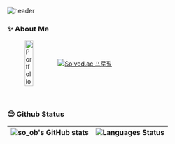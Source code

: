 ![header](https://capsule-render.vercel.app/api?type=waving&height=300&color=gradient&text=Hello,%20I'm%20Soobin%20🙌🏻)

### ✨ About Me
<figure style="display: flex; align-items: center;">  
  <a clss="left-img" href="https://dev-soob.notion.site/4d601b7cd41146beb32923d12f3e2fd2?pvs=74"><img src="https://capsule-render.vercel.app/api?type=rounded&height=290&color=C7A48B&text=💼My%20Portfolio💼&fontColor=ffffff&fontsize=70" alt="Portfolio" width="50%" height="100%"/></a>
  <a class="right-img" href="https://solved.ac/dhrtnqls0535"><img src="http://mazassumnida.wtf/api/generate_badge?boj=dhrtnqls0535" alt="Solved.ac 프로필" /></a>
</figure>

<br />

### 😎 Github Status

| ![so_ob's GitHub stats](https://github-readme-stats.vercel.app/api?username=endura0535&show_icons=true&theme=vue&hide_border=true) | ![Languages Status](https://github-readme-stats.vercel.app/api/top-langs/?username=endura0535&layout=compact&theme=vue&hide_border=true) |
| ------------- | ------------- |

<br />
